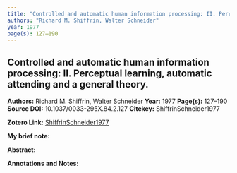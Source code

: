 ```yaml
---
title: "Controlled and automatic human information processing: II. Perceptual learning, automatic attending and a general theory."
authors: "Richard M. Shiffrin, Walter Schneider"
year: 1977
page(s): 127–190
---
```

##  Controlled and automatic human information processing: II. Perceptual learning, automatic attending and a general theory.
**Authors:** Richard M. Shiffrin, Walter Schneider
**Year:** 1977
**Page(s):** 127–190
**Source DOI:** 10.1037/0033-295X.84.2.127
**Citekey:** ShiffrinSchneider1977

**Zotero Link:** [ShiffrinSchneider1977](zotero://select/items/@ShiffrinSchneider1977)


**My brief note:**


**Abstract:**


**Annotations and Notes:**

